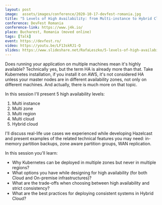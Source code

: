 ```yaml
---
layout: post
image:  assets/images/conference/2020-10-17-devfest-romania.jpg
title: "5 Levels of High Availability: from Multi-instance to Hybrid Cloud"
conference: DevFest Romania
conference-link: https://www.j4k.io/
place: Bucharest, Romania (moved online)
tags: [Talk]
event: https://devfest.ro/
video: https://youtu.be/LF13skRJ1-Q
slides: https://www.slideshare.net/RafaLeszko/5-levels-of-high-availability-from-multiinstance-to-hybrid-cloud
---
```


Does running your application on multiple machines mean it's highly available? Technically yes, but the term HA is already more than that. Take Kubernetes installation, if you install it on AWS, it's not considered HA unless your master nodes are in different availability zones, not only on different machines. And actually, there is much more on that topic.

In this session I'll present 5 high availability levels:
1. Multi instance
2. Multi zone
3. Multi region
4. Multi cloud
5. Hybrid cloud

I'll discuss real-life use cases we experienced while developing Hazelcast and present examples of the related technical features you may need: in-memory partition backups, zone aware partition groups, WAN replication.

In this session you'll learn:
- Why Kubernetes can be deployed in multiple zones but never in multiple regions?
- What options you have while designing for high availability (for both Cloud and On-premise infrastructures)?
- What are the trade-offs when choosing between high availability and strict consistency?
- What are the best practices for deploying consistent systems in Hybrid Cloud?
